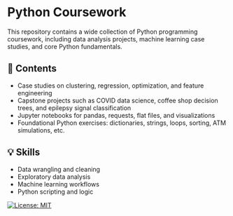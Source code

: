 # Python Coursework

This repository contains a wide collection of Python programming coursework, including data analysis projects, machine learning case studies, and core Python fundamentals.

## 📁 Contents
- Case studies on clustering, regression, optimization, and feature engineering
- Capstone projects such as COVID data science, coffee shop decision trees, and epilepsy signal classification
- Jupyter notebooks for pandas, requests, flat files, and visualizations
- Foundational Python exercises: dictionaries, strings, loops, sorting, ATM simulations, etc.

## 💡 Skills
- Data wrangling and cleaning
- Exploratory data analysis
- Machine learning workflows
- Python scripting and logic


[![License: MIT](https://img.shields.io/badge/License-MIT-yellow.svg)](LICENSE)
